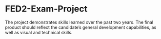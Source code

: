 # FED2-Exam-Project
The project demonstrates skills learned over the past two years. The final product should reflect the candidate’s general development capabilities, as well as visual and technical skills.
